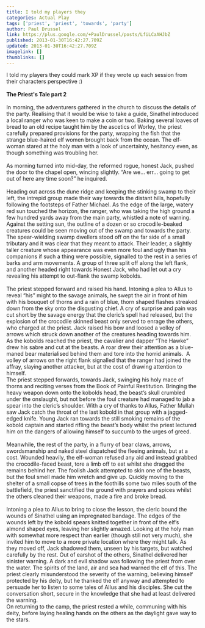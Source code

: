 ```yaml
---
title: I told my players they
categories: Actual Play
tags: ['priest', 'priest', 'towards', 'party']
author: Paul Drussel
link: https://plus.google.com/+PaulDrussel/posts/LfiLCaAHJbZ
published: 2013-01-30T16:42:27.709Z
updated: 2013-01-30T16:42:27.709Z
imagelink: []
thumblinks: []
---
```


I told my players they could mark XP if they wrote up each session from their characters perspective :)<br /><br /><b>The Priest&#39;s Tale part 2</b><br /><br />In morning, the adventurers gathered in the church to discuss the details of the party. Realising that it would be wise to take a guide, Sinathel introduced a local ranger who was keen to make a coin or two. Baking several loaves of bread to an old recipe taught him by the ascetics of Worley, the priest carefully prepared provisions for the party, wrapping the fish that the strange blue-haired elf women brought back from the ocean. The elf-woman stared at the holy man with a look of uncertainty, hesitancy even, as though something was troubling her.<br /><br />As morning turned into mid-day, the reformed rogue, honest Jack, pushed the door to the chapel open, wincing slightly. “Are we… err… going to get out of here any time soon?” he inquired.<br /><br />Heading out across the dune ridge and keeping the stinking swamp to their left, the intrepid group made their way towards the distant hills, hopefully following the footsteps of Father Michael. As the edge of the large, watery red sun touched the horizon, the ranger, who was taking the high ground a few hundred yards away from the main party, whistled a note of warning. Against the setting sun, the outline of a dozen or so crocodile-beaked creatures could be seen moving out of the swamp and towards the party. The spear-wielding swamp dwellers stood off on the far side of a small tributary and it was clear that they meant to attack. Their leader, a slightly taller creature whose appearance was even more foul and ugly than his companions if such a thing were possible, signalled to the rest in a series of barks and arm movements. A group of three split off along the left flank, and another headed right towards Honest Jack, who had let out a cry revealing his attempt to out-flank the swamp kobolds.<br /><br />The priest stepped forward and raised his hand. Intoning a plea to Allus to reveal “his” might to the savage animals, he swept the air in front of him with his bouquet of thorns and a rain of blue, thorn shaped flashes streaked down from the sky onto the disgusting chief. A cry of surprise and pain was cut short by the savage energy that the cleric’s spell had released, but the explosion of the crocodile skinned beast only served to enrage the others, who charged at the priest. Jack raised his bow and loosed a volley of arrows which struck down another of the creatures heading towards him. As the kobolds reached the priest, the cavalier and dapper “The Hawke” drew his sabre and cut at the beasts. A roar drew their attention as a blue-maned bear materialised behind them and tore into the horrid animals.  A volley of arrows on the right flank signalled that the ranger had joined the affray, slaying another attacker, but at the cost of drawing attention to himself.<br />The priest stepped forwards, towards Jack, swinging his holy mace of thorns and reciting verses from the Book of Painful Restitution. Bringing the heavy weapon down onto the kobolds head, the beast’s skull crumbled under the onslaught, but not before the foul creature had managed to jab a spear into the cleric’s shoulder. With a cry of thanks to Allus, Father Mullah saw Jack catch the throat of the last kobold in that group with a jagged-edged knife. Young Jack ran towards the still smoking remains of the kobold captain and started rifling the beast’s body whilst the priest lectured him on the dangers of allowing himself to succumb to the urges of greed.<br /><br />Meanwhile, the rest of the party, in a flurry of bear claws, arrows, swordsmanship and naked steel dispatched the fleeing animals, but at a cost. Wounded heavily, the elf-woman refused any aid and instead grabbed the crocodile-faced beast, tore a limb off to eat whilst she dragged the remains behind her. The foolish Jack attempted to skin one of the beasts, but the foul smell made him wretch and give up. Quickly moving to the shelter of a small copse of trees in the foothills some two miles south of the battlefield, the priest sanctified the ground with prayers and spices whilst the others cleaned their weapons, made a fire and broke bread.<br /><br />Intoning a plea to Allus to bring to close the lesson, the cleric bound the wounds of Sinathel using an impregnated bandage. The edges of the wounds left by the kobold spears knitted together in front of the elf’s almond shaped eyes, leaving her slightly amazed. Looking at the holy man with somewhat more respect than earlier (though still not very much), she invited him to move to a more private location where they might talk. As they moved off, Jack shadowed them, unseen by his targets, but watched carefully by the rest. Out of earshot of the others, Sinathel delivered her sinister warning. A dark and evil shadow was following the priest from over the water. The spirits of the land, air and sea had warned the elf of this. The priest clearly misunderstood the severity of the warning, believing himself protected by his deity, but he thanked the elf anyway and attempted to persuade her to listen to some tales of Allus and his disciples. She cut the conversation short, secure in the knowledge that she had at least delivered the warning.<br />On returning to the camp, the priest rested a while, communing with his deity, before laying healing hands on the others as the daylight gave way to the stars.